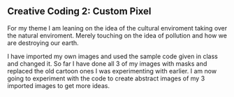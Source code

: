 ## Creative Coding 2: Custom Pixel

For my theme I am leaning on the idea of the cultural enviroment taking over the natural enviroment. Merely touching on the idea of pollution and how we are destroying our earth.


I have imported my own images and used the sample code given in class and changed it. So far I have done all 3 of my images with masks and replaced the old cartoon ones I was experimenting with earlier. I am now going to experiment with the code to create abstract images of my 3 imported images to get more ideas.
